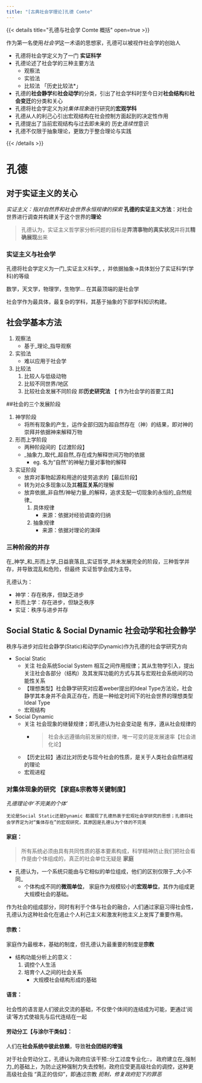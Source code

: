 ```yaml
---
title: "[古典社会学理论]孔德 Comte"
---
```


{{< details title="孔德与社会学 Comte 概括" open=true >}}

作为第一名使用*社会学*这一术语的思想家，孔德可以被视作社会学的创始人

- 孔德将社会学定义为了一门 **实证科学**
- 孔德论述了社会学的三种主要方法
    - 观察法
    - 实验法
    - 比较法 「历史比较法*」
- 孔德的**社会静学**和**社会动学**的分类，引出了社会学科时至今日对**社会结构**和**社会变迁**的分类和关心
- 孔德将社会学定义为对*集体现象*进行研究的**宏观学科**
- 孔德从人的利己心引出宏观结构在社会控制方面起到的决定性作用
- 孔德提出了当前宏观结构与过去即未来的 历史*连续性*意识
- 孔德不仅限于抽象理论，更致力于整合理论与实践

{{< /details >}}


# 孔德
## 对于实证主义的关心
_实证主义：指对自然界和社会世界永恒规律的探索_
**孔德的实证主义方法**：对社会世界进行调查并构建关于这个世界的**理论**

> 孔德认为，实证主义哲学家分析问题的目标是**弄清事物的真实状况**并将其**精确展现**出来


### 实证主义与社会学
孔德将社会学定义为一门_实证主义科学_ ，并依据抽象->具体划分了实证科学(学科)的等级

数学，天文学，物理学，生物学… 在其最顶端的是社会学

社会学作为最具体，最复杂的学科，其基于抽象的下部学科知识构建。

## 社会学基本方法
1. 观察法
	- 基于_理论_指导观察
2. 实验法
	- 难以应用于社会学
3. 比较法
	1. 比较人与低级动物
	2. 比较不同世界/地区
	3. 比较社会发展不同阶段  即**历史研究法** 【 作为社会学的首要工具】
  
##社会的三个发展阶段
1. 神学阶段
	- 将所有现象的产生，运作全部归因为超自然存在（神）的结果，即对神的崇拜并依据神来解释万物
2. 形而上学阶段
	- 两种阶段间的【过渡阶段】
	- _抽象力_取代_超自然_存在成为解释世间万物的依据
		- eg. 名为“自然”的神秘力量对事物的解释
3. 实证阶段
	- 放弃对事物起源和用途的徒劳追求的【最后阶段】
	- 转为对众多现象以及其**相互关系**的理解
	- 放弃依据_非自然/神秘力量_的解释，追求支配一切现象的永恒的_自然规律_
		1. 具体规律
			- 来源：依据对经验调查的归纳
		2. 抽象规律
			- 来源：依据对理论的演绎

### 三种阶段的并存
在_神学_和_形而上学_日益衰落且_实证哲学_并未发展完全的阶段，三种哲学并存，并导致混乱和危险，但最终 实证哲学会成为主导。

孔德认为：
- 神学：存在秩序，但缺乏进步
- 形而上学：存在进步，但缺乏秩序
- 实证：秩序与进步并存

## Social Static & Social Dynamic 社会动学和社会静学
秩序与进步对应社会静学(Static)和动学(Dynamic)作为孔德的社会学研究方向

- Social Static
	- 关注 社会系统Social System 相互之间作用规律；其从生物学引入，提出关注社会各部分（结构）及其发挥功能的方式与其与宏观社会系统间的功能性关系
	- 【理想类型】社会静学研究对应着weber提出的Ideal Type方法论，社会静学其本身并不会真正存在，而是一种给定时间下的社会世界的理想类型Ideal Type
	- 宏观结构
- Social Dynamic
	- 关注 社会现象的继替规律；即孔德认为社会变动是 有序，遵从社会规律的
		- >社会永远遵循向前发展的规律，唯一可变的是发展速率【社会进化论】
	- 【历史比较】通过比对历史与现今社会的性质，是关于人类社会自然进程的理论
	- 宏观进程

### 对集体现象的研究 【家庭&宗教等关键制度】

_孔德理论中‘不完美的个体’_

	无论是Social Static还是Dynamic 都展现了孔德热衷于宏观社会学研究的思想；孔德将社会学界定为对“集体存在”的宏观研究，其原因是孔德认为个体的不完美

#### 家庭：

> 所有系统必须由具有共同性质的基本要素构成，科学精神防止我们把社会看作是由个体组成的，真正的社会单位无疑是 **家庭**

- 孔德认为，一个系统只能由与它相似的单位组成，他们的区别仅限于_大小不同_
	- 个体构成不同的**微观单位**， 家庭作为规模较小的**宏观单位**，其作为组成更大规模社会的基础。


作为社会的组成部分，同时有利于个体与社会的融合，人们通过家庭习得社会性，孔德认为这种社会化在遏止个人利己主义和激发利他主义上发挥了重要作用。

#### 宗教：

家庭作为最根本，基础的制度，但孔德认为最重要的制度是**宗教**

- 结构功能分析上的意义：
	1. 调控个人生活
	2. 培育个人之间的社会关系
		- 大规模社会结构形成的基础
#### 语言：

社会性的语言是人们彼此交流的基础，不仅使个体间的连结成为可能，更通过‘阅读’等方式使祖先与后代连结在一起

#### 劳动分工【与涂尔干类似】：

人们在**社会系统中彼此依赖**，导致**社会团结的增强**

对于社会劳动分工，孔德认为政府应该干预::分工过度专业化::， 政府建立在_强制力_的基础上，为防止这种强制力失去控制，政府应受更高级社会的调控，这种更高级社会指 “真正的信仰”，即通过宗教 _扼制，修复政府犯下的罪恶_ 







